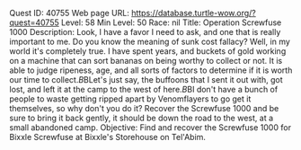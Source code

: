 Quest ID: 40755
Web page URL: https://database.turtle-wow.org/?quest=40755
Level: 58
Min Level: 50
Race: nil
Title: Operation Screwfuse 1000
Description: Look, I have a favor I need to ask, and one that is really important to me. Do you know the meaning of sunk cost fallacy? Well, in my world it's completely true. I have spent years, and buckets of gold working on a machine that can sort bananas on being worthy to collect or not. It is able to judge ripeness, age, and all sorts of factors to determine if it is worth our time to collect.$B$BLet's just say, the buffoons that I sent it out with, got lost, and left it at the camp to the west of here.$B$BI don't have a bunch of people to waste getting ripped apart by Venomflayers to go get it themselves, so why don't you do it? Recover the Screwfuse 1000 and be sure to bring it back gently, it should be down the road to the west, at a small abandoned camp.
Objective: Find and recover the Screwfuse 1000 for Bixxle Screwfuse at Bixxle's Storehouse on Tel'Abim.
